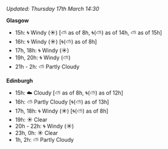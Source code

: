 *Updated: Thursday 17th March 14:30*

**Glasgow**

* 15h: :cyclone: Windy (:sunny:) [:partly_sunny: as of 8h, :cyclone:(:partly_sunny:) as of 14h, :partly_sunny: as of 15h]
* 16h: :cyclone: Windy (:sunny:) [:cyclone:(:partly_sunny:) as of 8h]
* 17h, 18h: :cyclone: Windy (:sunny:)
* 19h, 20h: :cyclone: Windy (:partly_sunny:)
* 21h - 2h: :partly_sunny: Partly Cloudy

**Edinburgh**

* 15h: :cloud: Cloudy [:partly_sunny: as of 8h, :cyclone:(:partly_sunny:) as of 12h]
* 16h: :partly_sunny: Partly Cloudy [:cyclone:(:partly_sunny:) as of 13h]
* 17h, 18h: :cyclone: Windy (:sunny:) [:cyclone:(:partly_sunny:) as of 8h]
* 19h: :sunny: Clear
* 20h - 22h: :cyclone: Windy (:sunny:)
* 23h, 0h: :sunny: Clear
* 1h, 2h: :partly_sunny: Partly Cloudy
